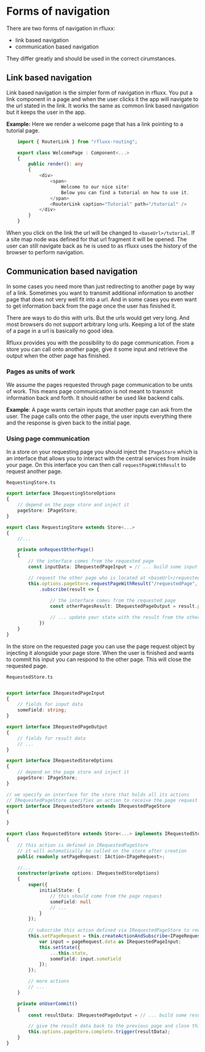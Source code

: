 # Forms of navigation

There are two forms of navigation in rfluxx:

- link based navigation
- communication based navigation

They differ greatly and should be used in the correct cirumstances.

## Link based navigation

Link based navigation is the simpler form of navigation in rfluxx. You put a link component in a page and when the user clicks it the app will navigate to the url stated in the link. It works the same as common link based navigation but it keeps the user in the app.

__Example:__
Here we render a welcome page that has a link pointing to a tutorial page.

```typescript
    import { RouterLink } from "rfluxx-routing";

    export class WelcomePage : Component<...>
    {
        public render(): any 
        {
            <div>
                <span>
                    Welcome to our nice site!
                    Below you can find a tutorial on how to use it.
                </span>
                <RouterLink caption="Tutorial" path="/tutorial" />
            </div>
        }
    }
```

When you click on the link the url will be changed to `<baseUrl>/tutorial`. If a site map node was defined for that url fragment it will be opened. The user can still navigate back as he is used to as rfluxx uses the history of the browser to perform navigation.

## Communication based navigation

In some cases you need more than just redirecting to another page by way of a link. Sometimes you want to transmit additional information to another page that does not very well fit into a url. And in some cases you even want to get information back from the page once the user has finished it. 

There are ways to do this with urls. But the urls would get very long. And most browsers do not support arbitrary long urls. Keeping a lot of the state of a page in a url is basically no good idea.

Rfluxx provides you with the possibility to do page communication. From a store you can call onto another page, give it some input and retrieve the output when the other page has finished. 

### Pages as units of work

We assume the pages requested through page communication to be units of work. This means page communication is not meant to transmit information back and forth. It should rather be used like backend calls.

__Example__: A page wants certain inputs that another page can ask from the user. The page calls onto the other page, the user inputs everything there and the response is given back to the initial page.

### Using page communication

In a store on your requesting page you should inject the `IPageStore` which is an interface that allows you to interact with the central services from inside your page. On this interface you can then call `requestPageWithResult` to request another page.

`RequestingStore.ts`
```typescript
export interface IRequestingStoreOptions
{
    // depend on the page store and inject it
    pageStore: IPageStore;
}

export class RequestingStore extends Store<...>
{
    //...

    private onRequestOtherPage()
    {
        // the interface comes from the requested page
        const inputData: IRequestedPageInput = // ... build some input data

        // request the other page who is located at <baseUrl>/requestedPage
        this.options.pageStore.requestPageWithResult("/requestedPage", inputData)
            .subscribe(result => {
                
                // the interface comes from the requested page
                const otherPagesResult: IRequestedPageOutput = result.pageResult;

                // ... update your state with the result from the other page
            })
    }
}
```

In the store on the requested page you can use the page request object by injecting it alongside your page store. When the user is finished and wants to commit his input you can respond to the other page. This will close the requested page.

`RequestedStore.ts`
```typescript

export interface IRequestedPageInput 
{
    // fields for input data
    someField: string;
}

export interface IRequestedPageOutput 
{
    // fields for result data
    // ...
}

export interface IRequestedStoreOptions
{
    // depend on the page store and inject it
    pageStore: IPageStore;
}

// we specify an interface for the store that holds all its actions
// IRequestedPageStore specifies an action to receive the page request
export interface IRequestedStore extends IRequestedPageStore
{

}

export class RequestedStore extends Store<...> implements IRequestedStore
{
    // this action is defined in IRequestedPageStore
    // it will automatically be called on the store after creation
    public readonly setPageRequest: IAction<IPageRequest>;

    //...
    constructor(private options: IRequestedStoreOptions)
    {
        super({
            initialState: {
                // this should come from the page request
                someField: null 
                // ...              
            }
        });
        
        // subscribe this action defined via IRequestedPageStore to receive the page request object
        this.setPageRequest = this.createActionAndSubscribe<IPageRequest>(pageRequest => {
            var input = pageRequest.data as IRequestedPageInput;
            this.setState({
                ...this.state,
                someField: input.someField
            });
        });

        // more actions
        // ...
    }

    private onUserCommit()
    {
        const resultData: IRequestedPageOutput = // ... build some result data object

        // give the result data back to the previous page and close this page
        this.options.pageStore.complete.trigger(resultData);
    }
}
```